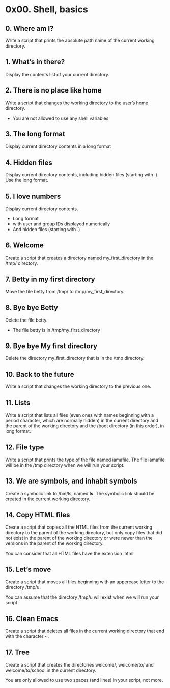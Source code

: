 # 0x00. Shell, basics

## 0. Where am I?

Write a script that prints the absolute path name of the current working directory.

## 1. What’s in there?

Display the contents list of your current directory.

## 2. There is no place like home

Write a script that changes the working directory to the user’s home directory.
- You are not allowed to use any shell variables

## 3. The long format

Display current directory contents in a long format

## 4. Hidden files

Display current directory contents, including hidden files (starting with .). Use the long format.

## 5. I love numbers

Display current directory contents.
- Long format
- with user and group IDs displayed numerically
- And hidden files (starting with .)

## 6. Welcome

Create a script that creates a directory named my_first_directory in the /tmp/ directory.

## 7. Betty in my first directory

Move the file betty from /tmp/ to /tmp/my_first_directory.

## 8. Bye bye Betty

Delete the file betty.
- The file betty is in /tmp/my_first_directory

## 9. Bye bye My first directory

Delete the directory my_first_directory that is in the /tmp directory.

## 10. Back to the future

Write a script that changes the working directory to the previous one.

## 11. Lists

Write a script that lists all files (even ones with names beginning with a period character, which are normally hidden) in the current directory and the parent of the working directory and the /boot directory (in this order), in long format.

## 12. File type

Write a script that prints the type of the file named iamafile. The file iamafile will be in the /tmp directory when we will run your script.

## 13. We are symbols, and inhabit symbols

Create a symbolic link to /bin/ls, named __ls__. The symbolic link should be created in the current working directory.

## 14. Copy HTML files

Create a script that copies all the HTML files from the current working directory to the parent of the working directory, but only copy files that did not exist in the parent of the working directory or were newer than the versions in the parent of the working directory.

You can consider that all HTML files have the extension .html

## 15. Let’s move

Create a script that moves all files beginning with an uppercase letter to the directory /tmp/u.

You can assume that the directory /tmp/u will exist when we will run your script

## 16. Clean Emacs

Create a script that deletes all files in the current working directory that end with the character ~.

## 17. Tree

Create a script that creates the directories welcome/, welcome/to/ and welcome/to/school in the current directory.

You are only allowed to use two spaces (and lines) in your script, not more.
